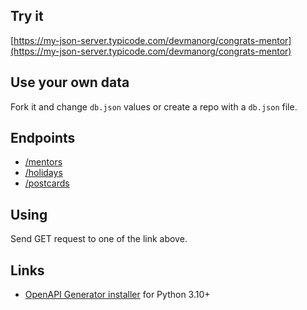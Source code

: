 ## Try it
[https://my-json-server.typicode.com/devmanorg/congrats-mentor](https://my-json-server.typicode.com/devmanorg/congrats-mentor)

## Use your own data
Fork it and change `db.json` values or create a repo with a `db.json` file.

## Endpoints
- [/mentors](https://my-json-server.typicode.com/devmanorg/congrats-mentor/mentors)
- [/holidays](https://my-json-server.typicode.com/devmanorg/congrats-mentor/holidays)
- [/postcards](https://my-json-server.typicode.com/devmanorg/congrats-mentor/postcards)

## Using
Send GET request to one of the link above.

## Links
- [OpenAPI Generator installer](https://openapi-generator.tech/docs/installation#pypi) for Python 3.10+